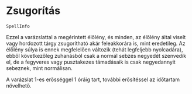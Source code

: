 # Zsugorítás

`SpellInfo`

Ezzel a varázslattal a megérintett élőlény, és minden, az élőlény által viselt vagy hordozott tárgy zsugorítható akár feleakkorára is, mint eredetileg. Az élőlény súlya is ennek megfelelően változik (tehát legfeljebb nyolcadára), ebből következőleg zuhanásból csak a normál sebzés negyedét szenvedik el, de a fegyveres vagy pusztakezes támadásaik is csak negyedannyit sebeznek, mint normálisan.

A varázslat 1-es erősséggel 1 óráig tart, további erősítéssel az időtartam növelhető.
